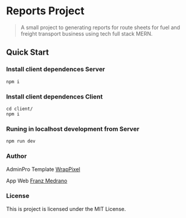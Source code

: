# Reports Project

> A small project to generating reports for route sheets for fuel and freight transport business using tech full stack MERN.

## Quick Start

### Install client dependences Server

```
npm i
```

### Install client dependences Client

```
cd client/
npm i
```

### Runing in localhost development from Server

```
npm run dev
```

### Author

AdminPro Template [WrapPixel](https://www.wrappixel.com/templates/adminpro-react-admin-lite/)

App Web [Franz Medrano](https://google.com)

### License

This is project is licensed under the MIT License.
